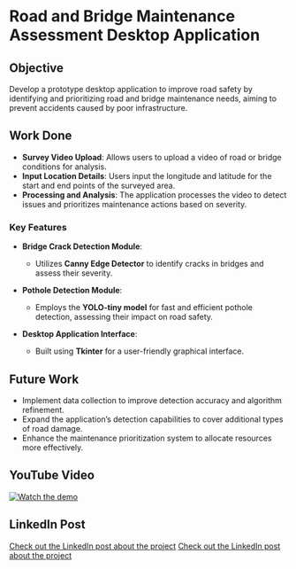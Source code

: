 # Road and Bridge Maintenance Assessment Desktop Application

## Objective
Develop a prototype desktop application to improve road safety by identifying and prioritizing road and bridge maintenance needs, aiming to prevent accidents caused by poor infrastructure.

## Work Done
- **Survey Video Upload**: Allows users to upload a video of road or bridge conditions for analysis.
- **Input Location Details**: Users input the longitude and latitude for the start and end points of the surveyed area.
- **Processing and Analysis**: The application processes the video to detect issues and prioritizes maintenance actions based on severity.

### Key Features
- **Bridge Crack Detection Module**:
  - Utilizes **Canny Edge Detector** to identify cracks in bridges and assess their severity.
  
- **Pothole Detection Module**:
  - Employs the **YOLO-tiny model** for fast and efficient pothole detection, assessing their impact on road safety.

- **Desktop Application Interface**:
  - Built using **Tkinter** for a user-friendly graphical interface.

## Future Work
- Implement data collection to improve detection accuracy and algorithm refinement.
- Expand the application’s detection capabilities to cover additional types of road damage.
- Enhance the maintenance prioritization system to allocate resources more effectively.

## YouTube Video
[![Watch the demo](https://img.youtube.com/vi/TYyc1pZE3tQ/hqdefault.jpg)](https://www.youtube.com/watch?v=TYyc1pZE3tQ)

## LinkedIn Post
[Check out the LinkedIn post about the project](https://www.linkedin.com/posts/siddh-pandya_roadsafety-pythonprogramming-machinelearning-activity-7210258952297586688-0KmB?utm_source=share&utm_medium=member_desktop)
[Check out the LinkedIn post about the project]([https://www.linkedin.com/posts/YOUR_POST_ID](https://www.linkedin.com/posts/siddh-pandya_roadsafety-pythonprogramming-machinelearning-activity-7210258952297586688-0KmB?utm_source=share&utm_medium=member_desktop))

